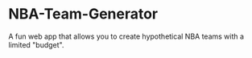 # NBA-Team-Generator
A fun web app that allows you to create hypothetical NBA teams with a limited "budget".
